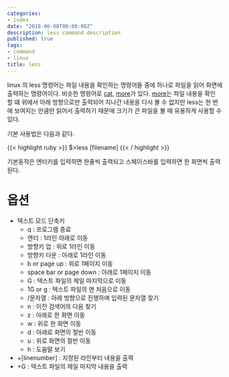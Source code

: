 ```yaml
---
categories:
- index
date: "2018-06-08T00:00:00Z"
description: less command description
published: true
tags:
- command
- linux
title: less
---
```


linux 의 less 명령어는 파일 내용을 확인하는 명령어들 중에 하나로 파일을 읽어 화면에 출력하는
명령어이다.
비슷한 명령어로 [cat](), [more]()가 있다.
[more]()는 파일 내용을 확인 할 떄 위에서 아래 방향으로만 출력되어 지나간 내용을
다시 볼 수 없지만 less는 한 번에 보여지는 만큼만 읽어서 출력하기 때문에 크기가
큰 파일을 볼 때 유용하게 사용할 수 있다.

기본 사용법은 다음과 같다.

{{< highlight ruby >}}
$>less [filename]
{{< / highlight >}}

기본동작은 엔터키를 입력하면 한줄씩 출력되고 스페이스바를 입력하면 한 화면씩 출력된다.


# 옵션

  * 텍스트 모드 단축키
    * q : 프로그램 종료
    * 엔터 : 1라인 아래로 이동
    * 방향키 업 : 위로 1라인 이동
    * 방향키 다운 : 아래로 1라인 이동
    * b or page up : 위로 1페이지 이동
    * space bar or page down :  아래로 1페이지 이동
    * G : 텍스트 파일의 제일 마지막으로 이동
    * 1G or g : 텍스트 파일의 맨 처음으로 이동 
    * /문자열 : 아래 방향으로 진행하며 입력된 문자열 찾기
    * n : 이전 검색어의 다음 찾기
    * z : 아래로 한 화면 이동
    * w : 위로 한 화면 이동
    * d : 아래로 화면의 절반 이동
    * u : 위로 화면의 절반 이동
    * h : 도움말 보기
  * +[linenumber] : 지정된 라인부터 내용을 출력
  * +G : 텍스트 파일의 제일 마지막 내용을 출력


